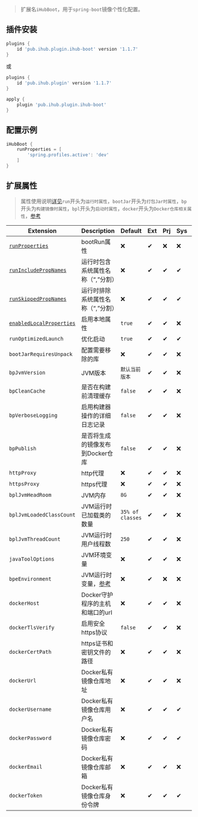 > 扩展名`iHubBoot`，用于`spring-boot`镜像个性化配置。

## 插件安装

```groovy
plugins {
    id 'pub.ihub.plugin.ihub-boot' version '1.1.7'
}
```

或

```groovy
plugins {
    id 'pub.ihub.plugin' version '1.1.7'
}

apply {
    plugin 'pub.ihub.plugin.ihub-boot'
}
```

## 配置示例

```groovy
iHubBoot {
    runProperties = [
        'spring.profiles.active': 'dev'
    ]
}
```

## 扩展属性

> 属性使用说明[详见](/explanation?id=属性配置说明)`run`开头为`运行时属性`，`bootJar`开头为`打包Jar时属性`，`bp`开头为`构建镜像时属性`，`bpl`开头为`启动时属性`，`docker`开头为`Docker仓库相关属性`，[参考](https://docs.spring.io/spring-boot/docs/2.5.3/gradle-plugin/reference/htmlsingle/)

| Extension | Description | Default | Ext | Prj | Sys | Env |
| --------- | ----------- | ------- | --- | ------- | ------ | --- |
| [`runProperties`](/explanation?id=runproperties) | bootRun属性 | ❌ | ✔ | ❌ | ❌ | ❌ |
| [`runIncludePropNames`](/explanation?id=runincludepropnames) | 运行时包含系统属性名称（“,”分割） | ❌ | ✔ | ✔ | ✔ | ❌ |
| [`runSkippedPropNames`](/explanation?id=runskippedpropnames) | 运行时排除系统属性名称（“,”分割） | ❌ | ✔ | ✔ | ✔ | ❌ |
| [`enabledLocalProperties`](/explanation?id=enabledlocalproperties) | 启用本地属性 | `true` | ✔ | ✔ | ❌ | ❌ |
| `runOptimizedLaunch` | 优化启动 | `true` | ✔ | ✔ | ✔ | ❌ |
| `bootJarRequiresUnpack` | 配置需要移除的库 | ❌ | ✔ | ✔ | ❌ | ❌ |
| `bpJvmVersion` | JVM版本 | `默认当前版本` | ✔ | ✔ | ❌ | ❌ |
| `bpCleanCache` | 是否在构建前清理缓存 | `false` | ✔ | ✔ | ❌ | ❌ |
| `bpVerboseLogging` | 启用构建器操作的详细日志记录 | `false` | ✔ | ✔ | ❌ | ❌ |
| `bpPublish` | 是否将生成的镜像发布到Docker仓库 | `false` | ✔ | ✔ | ❌ | ❌ |
| `httpProxy` | http代理 | ❌ | ✔ | ✔ | ❌ | ❌ |
| `httpsProxy` | https代理 | ❌ | ✔ | ✔ | ❌ | ❌ |
| `bplJvmHeadRoom` | JVM内存 | `8G` | ✔ | ✔ | ❌ | ❌ |
| `bplJvmLoadedClassCount` | JVM运行时已加载类的数量 | `35% of classes` | ✔ | ✔ | ❌ | ❌ |
| `bplJvmThreadCount` | JVM运行时用户线程数 | `250` | ✔ | ✔ | ❌ | ❌ |
| `javaToolOptions` | JVM环境变量 | ❌ | ✔ | ✔ | ❌ | ❌ |
| `bpeEnvironment` | JVM运行时变量，[参考](https://paketo.io/docs/reference/configuration/) | ❌ | ✔ | ❌ | ❌ | ❌ |
| `dockerHost` | Docker守护程序的主机和端口的url | ❌ | ✔ | ✔ | ❌ | ❌ |
| `dockerTlsVerify` | 启用安全https协议 | `false` | ✔ | ✔ | ❌ | ❌ |
| `dockerCertPath` | https证书和密钥文件的路径 | ❌ | ✔ | ✔ | ❌ | ❌ |
| `dockerUrl` | Docker私有镜像仓库地址 | ❌ | ✔ | ✔ | ❌ | ❌ |
| `dockerUsername` | Docker私有镜像仓库用户名 | ❌ | ✔ | ✔ | ✔ | ✔ |
| `dockerPassword` | Docker私有镜像仓库密码 | ❌ | ✔ | ✔ | ✔ | ✔ |
| `dockerEmail` | Docker私有镜像仓库邮箱 | ❌ | ✔ | ✔ | ❌ | ❌ |
| `dockerToken` | Docker私有镜像仓库身份令牌 | ❌ | ✔ | ✔ | ✔ | ✔ |